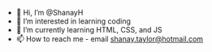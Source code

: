 - 👋 Hi, I’m @ShanayH
- 👀 I’m interested in learning coding
- 🌱 I’m currently learning HTML, CSS, and JS 
- 📫 How to reach me - email shanay.taylor@hotmail.com 

<!---
ShanayH/ShanayH is a ✨ special ✨ repository because its `README.md` (this file) appears on your GitHub profile.
You can click the Preview link to take a look at your changes.
--->
